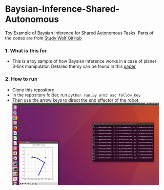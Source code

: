 # Baysian-Inference-Shared-Autonomous
Toy Example of Baysian Inference for Shared Autonomous Tasks. Parts of the codes are from [Study Wolf GitHub](https://github.com/studywolf/control)
### 1. What is this for
 * This is a toy sample of how Baysian Inference works in a case of planer 3-link manipulator. Detailed theroy can be found in this [paper](https://www.ri.cmu.edu/pub_files/2015/7/Javdani15Hindsight.pdf) 
### 2. How to run
* Clone this repository 
* In the repository folder, run
`python run.py arm3 osc follow_key`
* Then use the arrow keys to direct the end effector of the robot.
![alt text](https://github.com/wpiHWzhao/Baysian-Inference-Shared-Autonomous/blob/master/Image/Screenshot%20from%202018-10-22%2014-46-38.png)